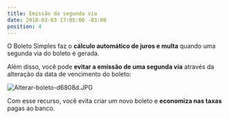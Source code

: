 ```yaml
---
title: Emissão da segunda via
date: 2018-03-03 17:05:00 -03:00
position: 4
---
```


O Boleto Simples faz o **cálculo automático de juros e multa** quando uma segunda via do boleto é gerada.

Além disso, você pode **evitar a emissão de uma segunda via** através da alteração da data de vencimento do boleto:

![Alterar-boleto-d6808d.JPG](/uploads/Alterar-boleto-d6808d.JPG)

Com esse recurso, você evita criar um novo boleto e **economiza nas taxas** pagas ao banco.